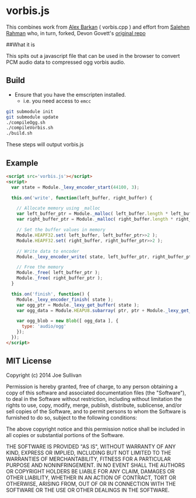 # vorbis.js

This combines work from [Alex Barkan](http://hotcashew.com/2014/02/chrome-audio-api-and-ogg-vorbis/) ( vorbis.cpp ) and effort from  [Salehen Rahman](https://github.com/shovon/libvorbis.js) who, in turn, forked, Devon Govett's [original repo](https://github.com/devongovett/ogg.js)

##What it is

This spits out a javascript file that can be used in the browser to convert PCM audio data to compressed ogg vorbis audio.

## Build

- Ensure that you have the emscripten installed.
  - i.e. you need access to `emcc`

```bash
git submodule init
git submodule update
./compileOgg.sh
./compileVorbis.sh
./build.sh
```

These steps will output vorbis.js

## Example
```html
<script src='vorbis.js'></script>
<script>
  var state = Module._lexy_encoder_start(44100, 3);

  this.on('write', function(left_buffer, right_buffer) {

    // Allocate memory using _malloc
    var left_buffer_ptr = Module._malloc( left_buffer.length * left_buffer.BYTES_PER_ELEMENT );
    var right_buffer_ptr = Module._malloc( right_buffer.length * right_buffer.BYTES_PER_ELEMENT );

    // Set the buffer values in memory
    Module.HEAPF32.set( left_buffer, left_buffer_ptr>>2 );
    Module.HEAPF32.set( right_buffer, right_buffer_ptr>>2 );

    // Write data to encoder
    Module._lexy_encoder_write( state, left_buffer_ptr, right_buffer_ptr, buffer_length );

    // Free the memory
    Module._free( left_buffer_ptr );
    Module._free( right_buffer_ptr );
  }

  this.on('finish', function() {
    Module._lexy_encoder_finish( state );
    var ogg_ptr = Module._lexy_get_buffer( state );
    var ogg_data = Module.HEAPU8.subarray( ptr, ptr + Module._lexy_get_buffer_length( state )

    var ogg_blob = new Blob([ ogg_data ], {
      type: 'audio/ogg'
    });
  });
</script>
```

## MIT License

Copyright (c) 2014 Joe Sullivan

Permission is hereby granted, free of charge, to any person obtaining a copy
of this software and associated documentation files (the "Software"), to deal
in the Software without restriction, including without limitation the rights
to use, copy, modify, merge, publish, distribute, sublicense, and/or sell
copies of the Software, and to permit persons to whom the Software is
furnished to do so, subject to the following conditions:

The above copyright notice and this permission notice shall be included in
all copies or substantial portions of the Software.

THE SOFTWARE IS PROVIDED "AS IS", WITHOUT WARRANTY OF ANY KIND, EXPRESS OR
IMPLIED, INCLUDING BUT NOT LIMITED TO THE WARRANTIES OF MERCHANTABILITY,
FITNESS FOR A PARTICULAR PURPOSE AND NONINFRINGEMENT. IN NO EVENT SHALL THE
AUTHORS OR COPYRIGHT HOLDERS BE LIABLE FOR ANY CLAIM, DAMAGES OR OTHER
LIABILITY, WHETHER IN AN ACTION OF CONTRACT, TORT OR OTHERWISE, ARISING FROM,
OUT OF OR IN CONNECTION WITH THE SOFTWARE OR THE USE OR OTHER DEALINGS IN
THE SOFTWARE.
